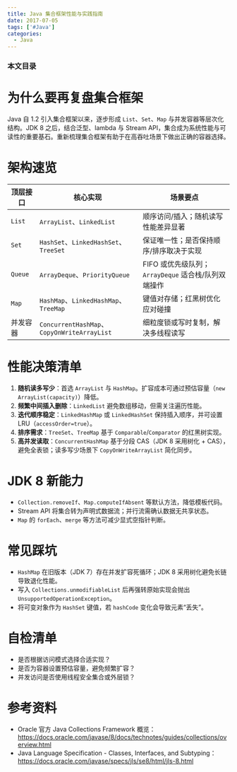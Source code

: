 ```yaml
---
title: Java 集合框架性能与实践指南
date: 2017-07-05
tags: ['#Java']
categories:
  - Java
---
```


### 本文目录
<!-- toc -->

# 为什么要再复盘集合框架
Java 自 1.2 引入集合框架以来，逐步形成 `List`、`Set`、`Map` 与并发容器等层次化结构。JDK 8 之后，结合泛型、lambda 与 Stream API，集合成为系统性能与可读性的重要基石。重新梳理集合框架有助于在高吞吐场景下做出正确的容器选择。

# 架构速览
| 顶层接口 | 核心实现 | 场景要点 |
|---|---|---|
| `List` | `ArrayList`、`LinkedList` | 顺序访问/插入；随机读写性能差异显著 |
| `Set` | `HashSet`、`LinkedHashSet`、`TreeSet` | 保证唯一性；是否保持顺序/排序取决于实现 |
| `Queue` | `ArrayDeque`、`PriorityQueue` | FIFO 或优先级队列；`ArrayDeque` 适合栈/队列双端操作 |
| `Map` | `HashMap`、`LinkedHashMap`、`TreeMap` | 键值对存储；红黑树优化应对碰撞 |
| 并发容器 | `ConcurrentHashMap`、`CopyOnWriteArrayList` | 细粒度锁或写时复制，解决多线程读写 |

# 性能决策清单
1. **随机读多写少**：首选 `ArrayList` 与 `HashMap`。扩容成本可通过预估容量（`new ArrayList(capacity)`）降低。
2. **频繁中间插入删除**：`LinkedList` 避免数组移动，但需关注遍历性能。
3. **迭代顺序稳定**：`LinkedHashMap` 或 `LinkedHashSet` 保持插入顺序，并可设置 LRU（`accessOrder=true`）。
4. **排序需求**：`TreeSet`、`TreeMap` 基于 `Comparable`/`Comparator` 的红黑树实现。
5. **高并发读取**：`ConcurrentHashMap` 基于分段 CAS（JDK 8 采用树化 + CAS），避免全表锁；读多写少场景下 `CopyOnWriteArrayList` 简化同步。

# JDK 8 新能力
- `Collection.removeIf`、`Map.computeIfAbsent` 等默认方法，降低模板代码。
- Stream API 将集合转为声明式数据流；并行流需确认数据无共享状态。
- `Map` 的 `forEach`、`merge` 等方法可减少显式空指针判断。

# 常见踩坑
- `HashMap` 在旧版本（JDK 7）存在并发扩容死循环；JDK 8 采用树化避免长链导致退化性能。
- 写入 `Collections.unmodifiableList` 后再强转原始实现会抛出 `UnsupportedOperationException`。
- 将可变对象作为 `HashSet` 键值，若 `hashCode` 变化会导致元素“丢失”。

# 自检清单
- 是否根据访问模式选择合适实现？
- 是否为容器设置预估容量，避免频繁扩容？
- 并发访问是否使用线程安全集合或外层锁？

# 参考资料
- Oracle 官方 Java Collections Framework 概览：https://docs.oracle.com/javase/8/docs/technotes/guides/collections/overview.html
- Java Language Specification - Classes, Interfaces, and Subtyping：https://docs.oracle.com/javase/specs/jls/se8/html/jls-8.html
